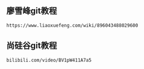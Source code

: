 ## 廖雪峰git教程
```
https://www.liaoxuefeng.com/wiki/896043488029600
```
## 尚硅谷git教程
```
bilibili.com/video/BV1pW411A7a5
```